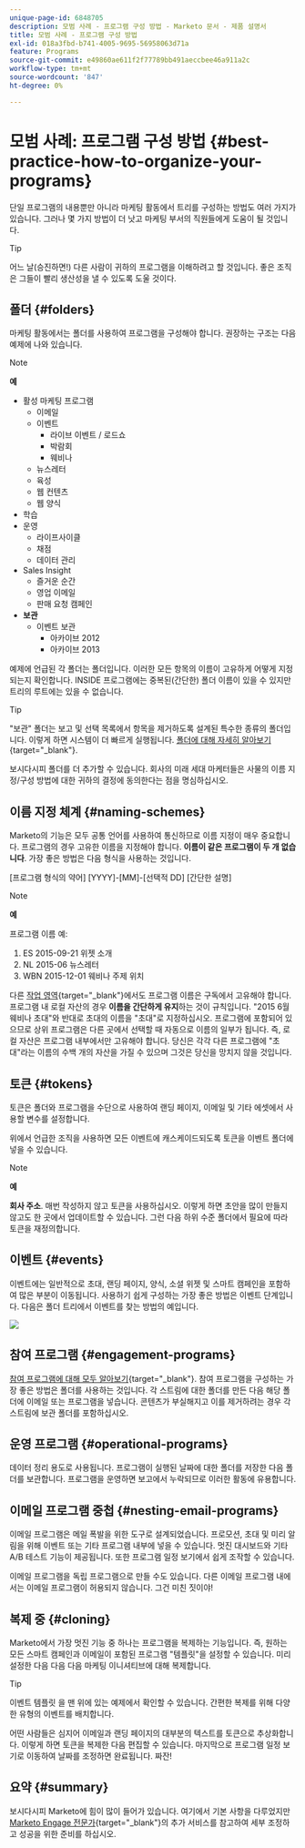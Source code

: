 ```yaml
---
unique-page-id: 6848705
description: 모범 사례 - 프로그램 구성 방법 - Marketo 문서 - 제품 설명서
title: 모범 사례 - 프로그램 구성 방법
exl-id: 018a3fbd-b741-4005-9695-56958063d71a
feature: Programs
source-git-commit: e49860ae611f2f77789bb491aeccbee46a911a2c
workflow-type: tm+mt
source-wordcount: '847'
ht-degree: 0%

---
```


# 모범 사례: 프로그램 구성 방법 {#best-practice-how-to-organize-your-programs}

단일 프로그램의 내용뿐만 아니라 마케팅 활동에서 트리를 구성하는 방법도 여러 가지가 있습니다. 그러나 몇 가지 방법이 더 낫고 마케팅 부서의 직원들에게 도움이 될 것입니다.

>[!TIP]
>
>어느 날(승진하면!) 다른 사람이 귀하의 프로그램을 이해하려고 할 것입니다. 좋은 조직은 그들이 빨리 생산성을 낼 수 있도록 도울 것이다.

## 폴더 {#folders}

마케팅 활동에서는 폴더를 사용하여 프로그램을 구성해야 합니다. 권장하는 구조는 다음 예제에 나와 있습니다.

>[!NOTE]
>
>**예**
>
>* 활성 마케팅 프로그램
>   * 이메일
>   * 이벤트
>      * 라이브 이벤트 / 로드쇼
>      * 박람회
>      * 웨비나
>   * 뉴스레터
>   * 육성
>   * 웹 컨텐츠
>   * 웹 양식
>* 학습
>* 운영
>   * 라이프사이클
>   * 채점
>   * 데이터 관리
>* Sales Insight
>   * 즐거운 순간
>   * 영업 이메일
>   * 판매 요청 캠페인
>* **보관**
>   * 이벤트 보관
>      * 아카이브 2012
>      * 아카이브 2013

예제에 언급된 각 폴더는 폴더입니다. 이러한 모든 항목의 이름이 고유하게 어떻게 지정되는지 확인합니다. INSIDE 프로그램에는 중복된(간단한) 폴더 이름이 있을 수 있지만 트리의 루트에는 있을 수 없습니다.

>[!TIP]
>
>&quot;보관&quot; 폴더는 보고 및 선택 목록에서 항목을 제거하도록 설계된 특수한 종류의 폴더입니다. 이렇게 하면 시스템이 더 빠르게 실행됩니다. [폴더에 대해 자세히 알아보기](/help/marketo/product-docs/core-marketo-concepts/miscellaneous/understanding-folders.md){target="_blank"}.

보시다시피 폴더를 더 추가할 수 있습니다. 회사의 미래 세대 마케터들은 사물의 이름 지정/구성 방법에 대한 귀하의 결정에 동의한다는 점을 명심하십시오.

## 이름 지정 체계 {#naming-schemes}

Marketo의 기능은 모두 공통 언어를 사용하여 통신하므로 이름 지정이 매우 중요합니다. 프로그램의 경우 고유한 이름을 지정해야 합니다. **이름이 같은 프로그램이 두 개 없습니다**. 가장 좋은 방법은 다음 형식을 사용하는 것입니다.

[프로그램 형식의 약어] [YYYY]-[MM]-[선택적 DD] [간단한 설명]

>[!NOTE]
>
>**예**
>
>프로그램 이름 예:
>
>1. ES 2015-09-21 위젯 소개
>1. NL 2015-06 뉴스레터
>1. WBN 2015-12-01 웨비나 주제 위치

다른 [작업 영역](/help/marketo/product-docs/administration/workspaces-and-person-partitions/understanding-workspaces-and-person-partitions.md){target="_blank"}에서도 프로그램 이름은 구독에서 고유해야 합니다.  프로그램 내 로컬 자산의 경우 **이름을 간단하게 유지**&#x200B;하는 것이 규칙입니다. &quot;2015 6월 웨비나 초대&quot;와 반대로 초대의 이름을 &quot;초대&quot;로 지정하십시오. 프로그램에 포함되어 있으므로 상위 프로그램은 다른 곳에서 선택할 때 자동으로 이름의 일부가 됩니다. 즉, 로컬 자산은 프로그램 내부에서만 고유해야 합니다. 당신은 각각 다른 프로그램에 &quot;초대&quot;라는 이름의 수백 개의 자산을 가질 수 있으며 그것은 당신을 망치지 않을 것입니다.

## 토큰 {#tokens}

토큰은 폴더와 프로그램을 수단으로 사용하여 랜딩 페이지, 이메일 및 기타 에셋에서 사용할 변수를 설정합니다.

위에서 언급한 조직을 사용하면 모든 이벤트에 캐스케이드되도록 토큰을 이벤트 폴더에 넣을 수 있습니다.

>[!NOTE]
>
>**예**
>
>**회사 주소**. 매번 작성하지 않고 토큰을 사용하십시오. 이렇게 하면 초안을 많이 만들지 않고도 한 곳에서 업데이트할 수 있습니다. 그런 다음 하위 수준 폴더에서 필요에 따라 토큰을 재정의합니다.

## 이벤트 {#events}

이벤트에는 일반적으로 초대, 랜딩 페이지, 양식, 소셜 위젯 및 스마트 캠페인을 포함하여 많은 부분이 이동됩니다. 사용하기 쉽게 구성하는 가장 좋은 방법은 이벤트 단계입니다. 다음은 폴더 트리에서 이벤트를 찾는 방법의 예입니다.

![](assets/capture.png)

## 참여 프로그램 {#engagement-programs}

[참여 프로그램에 대해 모두 알아보기](/help/marketo/product-docs/email-marketing/drip-nurturing/creating-an-engagement-program/understanding-engagement-programs.md){target="_blank"}. 참여 프로그램을 구성하는 가장 좋은 방법은 폴더를 사용하는 것입니다. 각 스트림에 대한 폴더를 만든 다음 해당 폴더에 이메일 또는 프로그램을 넣습니다. 콘텐츠가 부실해지고 이를 제거하려는 경우 각 스트림에 보관 폴더를 포함하십시오.

## 운영 프로그램 {#operational-programs}

데이터 정리 용도로 사용됩니다. 프로그램이 실행된 날짜에 대한 폴더를 저장한 다음 폴더를 보관합니다. 프로그램을 운영하면 보고에서 누락되므로 이러한 활동에 유용합니다.

## 이메일 프로그램 중첩 {#nesting-email-programs}

이메일 프로그램은 메일 폭발을 위한 도구로 설계되었습니다. 프로모션, 초대 및 미리 알림을 위해 이벤트 또는 기타 프로그램 내부에 넣을 수 있습니다. 멋진 대시보드와 기타 A/B 테스트 기능이 제공됩니다. 또한 프로그램 일정 보기에서 쉽게 조작할 수 있습니다.

이메일 프로그램을 독립 프로그램으로 만들 수도 있습니다. 다른 이메일 프로그램 내에서는 이메일 프로그램이 허용되지 않습니다. 그건 미친 짓이야!

## 복제 중 {#cloning}

Marketo에서 가장 멋진 기능 중 하나는 프로그램을 복제하는 기능입니다. 즉, 원하는 모든 스마트 캠페인과 이메일이 포함된 프로그램 &quot;템플릿&quot;을 설정할 수 있습니다. 미리 설정한 다음 다음 다음 마케팅 이니셔티브에 대해 복제합니다.

>[!TIP]
>
>이벤트 템플릿 을 맨 위에 있는 예제에서 확인할 수 있습니다. 간편한 복제를 위해 다양한 유형의 이벤트를 배치합니다.

어떤 사람들은 심지어 이메일과 랜딩 페이지의 대부분의 텍스트를 토큰으로 추상화합니다. 이렇게 하면 토큰을 복제한 다음 편집할 수 있습니다. 마지막으로 프로그램 일정 보기로 이동하여 날짜를 조정하면 완료됩니다. 짜잔!

## 요약 {#summary}

보시다시피 Marketo에 힘이 많이 들어가 있습니다. 여기에서 기본 사항을 다루었지만 [Marketo Engage 전문가](https://business.adobe.com/products/marketo/services-support.html){target="_blank"}의 추가 서비스를 참고하여 세부 조정하고 성공을 위한 준비를 하십시오.
